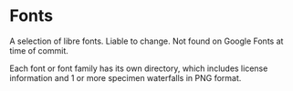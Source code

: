 # Fonts

A selection of libre fonts. Liable to change. Not found on Google Fonts at time of commit.

Each font or font family has its own directory, which includes license information and 1 or more specimen waterfalls in PNG format.
